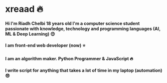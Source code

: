 # xreaad :fire:

#### Hi I'm Riadh Chelbi 18 years old I'm a computer science student passionate with knowledge, technology and programming languages (AI, ML & Deep Learning) :blush:
#### I am front-end web developer (now) :star:
#### I am an algorithm maker. Python Programmer & JavaScript :fire:
#### I write script for anything that takes a lot of time in my laptop (automation) :sunglasses:



